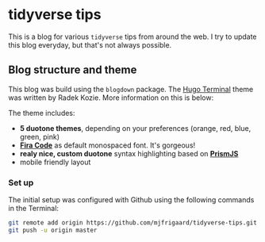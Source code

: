 tidyverse tips
==============

This is a blog for various `tidyverse` tips from around the web. I try to update
this blog everyday, but that's not always possible. 


## Blog structure and theme  

This blog was build using the `blogdown` package. The
[Hugo Terminal](https://github.com/panr/hugo-theme-terminal/) theme was written
by Radek Kozie. More information on this is below: 

The theme includes:

- **5 duotone themes**, depending on your preferences (orange, red, blue, green, pink)
- [**Fira Code**](https://github.com/tonsky/FiraCode) as default monospaced font. It's gorgeous!
- **realy nice, custom duotone** syntax highlighting based on [**PrismJS**](https://prismjs.com)
- mobile friendly layout

### Set up 

The initial setup was configured with Github using the following commands in 
the Terminal:

```bash
git remote add origin https://github.com/mjfrigaard/tidyverse-tips.git
git push -u origin master
```
